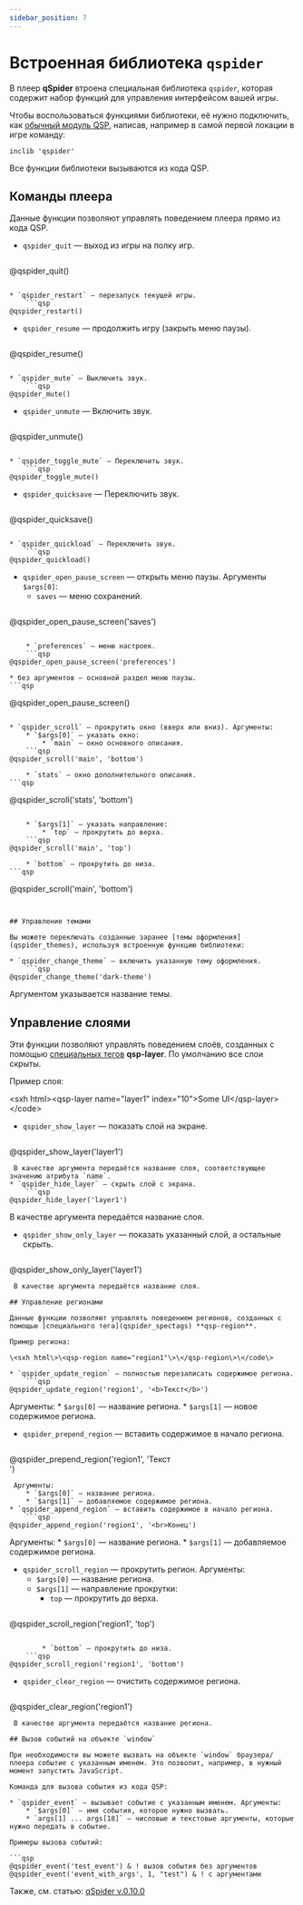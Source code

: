 ```yaml
---
sidebar_position: 7
---
```

# Встроенная библиотека `qspider`

В плеер **qSpider** втроена специальная библиотека `qspider`, которая содержит набор функций для управления интерфейсом вашей игры.

Чтобы воспользоваться функциями библиотеки, её нужно подключить, как [обычный модуль QSP](../../advanced/modules), написав, например в самой первой локации в игре команду:

```qsp
inclib 'qspider'
```

Все функции библиотеки вызываются из кода QSP.

## Команды плеера

Данные функции позволяют управлять поведением плеера прямо из кода QSP.

* `qspider_quit` — выход из игры на полку игр. 
    ```qsp
@qspider_quit()
```

* `qspider_restart` — перезапуск текущей игры. 
    ```qsp
@qspider_restart()
```

* `qspider_resume` — продолжить игру (закрыть меню паузы). 
    ```qsp
@qspider_resume()
```

* `qspider_mute` — Выключить звук. 
    ```qsp
@qspider_mute()
```

* `qspider_unmute` — Включить звук. 
    ```qsp
@qspider_unmute()
```

* `qspider_toggle_mute` — Переключить звук. 
    ```qsp
@qspider_toggle_mute()
```

* `qspider_quicksave` — Переключить звук. 
    ```qsp
@qspider_quicksave()
```

* `qspider_quickload` — Переключить звук. 
    ```qsp
@qspider_quickload()
```

* `qspider_open_pause_screen` — открыть меню паузы. Аргументы `$args[0]`:
    * `saves` — меню сохранений. 
    ```qsp
@qspider_open_pause_screen('saves')
```

    * `preferences` — меню настроек. 
    ```qsp
@qspider_open_pause_screen('preferences')
```

    * без аргументов — основной раздел меню паузы. 
    ```qsp
@qspider_open_pause_screen()
```

* `qspider_scroll` — прокрутить окно (вверх или вниз). Аргументы:
    * `$args[0]` — указать окно:
        * `main` — окно основного описания. 
    ```qsp
@qspider_scroll('main', 'bottom')
```

        * `stats` — окно дополнительного описания. 
    ```qsp
@qspider_scroll('stats', 'bottom')
```

    * `$args[1]` — указать направление:
        * `top` — прокрутить до верха. 
    ```qsp
@qspider_scroll('main', 'top')
```

        * `bottom` — прокрутить до низа. 
    ```qsp
@qspider_scroll('main', 'bottom')
```


## Управление темами

Вы можете переключать созданные заранее [темы оформления](qspider_themes), используя встроенную функцию библиотеки:

* `qspider_change_theme` — включить указанную тему оформления.
    ```qsp
@qspider_change_theme('dark-theme')
```
 Аргументом указывается название темы.

## Управление слоями

Эти функции позволяют управлять поведением слоёв, созданных с помощью [специальных тегов](qspider_spectags) **qsp-layer**. По умолчанию все слои скрыты.

Пример слоя:

\<sxh html\>\<qsp-layer name="layer1" index="10"\>Some UI\</qsp-layer\>\</code\>

* `qspider_show_layer` — показать слой на экране.
    ```qsp
@qspider_show_layer('layer1')
```
 В качестве аргумента передаётся название слоя, соответствующее значению атрибута `name`.
* `qspider_hide_layer` — скрыть слой с экрана.
    ```qsp
@qspider_hide_layer('layer1')
```
 В качестве аргумента передаётся название слоя.
* `qspider_show_only_layer` — показать указанный слой, а остальные скрыть.
    ```qsp
@qspider_show_only_layer('layer1')
```
 В качестве аргумента передаётся название слоя.

## Управление регионами

Данные функции позволяют управлять поведением регионов, созданных с помощью [специального тега](qspider_spectags) **qsp-region**.

Пример региона:

\<sxh html\>\<qsp-region name="region1"\>\</qsp-region\>\</code\>

* `qspider_update_region` — полностью перезаписать содержимое региона.
    ```qsp
@qspider_update_region('region1', '<b>Текст</b>')
```
 Аргументы:
    * `$args[0]` — название региона.
    * `$args[1]` — новое содержимое региона.
* `qspider_prepend_region` — вставить содержимое в начало региона.
    ```qsp
@qspider_prepend_region('region1', 'Текст<br>')
```
 Аргументы:
    * `$args[0]` — название региона.
    * `$args[1]` — добавляемое содержимое региона.
* `qspider_append_region` — вставить содержимое в начало региона.
    ```qsp
@qspider_append_region('region1', '<br>Конец')
```
 Аргументы:
    * `$args[0]` — название региона.
    * `$args[1]` — добавляемое содержимое региона.
* `qspider_scroll_region` — прокрутить регион. Аргументы:
    * `$args[0]` — название региона.
    * `$args[1]` — направление прокрутки:
        * `top` — прокрутить до верха. 
    ```qsp
@qspider_scroll_region('region1', 'top')
```

        * `bottom` — прокрутить до низа. 
    ```qsp
@qspider_scroll_region('region1', 'bottom')
```

* `qspider_clear_region` — очистить содержимое региона.
    ```qsp
@qspider_clear_region('region1')
```
 В качестве аргумента передаётся название региона.

## Вызов событий на объекте `window`

При необходимости вы можете вызвать на объекте `window` браузера/плеера событие с указанным именем. Это позволит, например, в нужный момент запустить JavaScript.

Команда для вызова события из кода QSP:

* `qspider_event` — вызывает событие с указанным именем. Аргументы:
    * `$args[0]` — имя события, которое нужно вызвать.
    * `args[1] ... args[18]` — числовые и текстовые аргументы, которые нужно передать в событие.

Примеры вызова событий:

```qsp
@qspider_event('test_event') & ! вызов события без аргументов
@qspider_event('event_with_args', 1, "test") & ! с аргументами
```

Также, см. статью: [qSpider v.0.10.0](https://ifhub.club/2021/05/23/qspider-0100.html)
